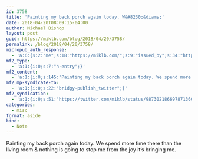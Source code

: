 ```yaml
---
id: 3758
title: 'Painting my back porch again today. W&#8230;&diams;'
date: 2018-04-20T08:09:15-04:00
author: Michael Bishop
layout: post
guid: https://miklb.com/blog/2018/04/20/3758/
permalink: /blog/2018/04/20/3758/
micropub_auth_response:
  - 'a:6:{s:2:"me";s:18:"https://miklb.com/";s:9:"issued_by";s:34:"https://tokens.indieauth.com/token";s:9:"client_id";s:21:"https://quill.p3k.io/";s:9:"issued_at";i:1515785966;s:5:"scope";s:13:"create update";s:5:"nonce";i:1033266350;}'
mf2_type:
  - 'a:1:{i:0;s:7:"h-entry";}'
mf2_content:
  - 'a:1:{i:0;s:145:"Painting my back porch again today. We spend more time there than the living room & nothing is going to stop me from the joy it’s bringing me. ";}'
mf2_mp-syndicate-to:
  - 'a:1:{i:0;s:22:"bridgy-publish_twitter";}'
mf2_syndication:
  - 'a:1:{i:0;s:51:"https://twitter.com/miklb/status/987302186697871360";}'
categories:
  - misc
format: aside
kind:
  - Note
---
```

Painting my back porch again today. We spend more time there than the living room &amp; nothing is going to stop me from the joy it’s bringing me. 